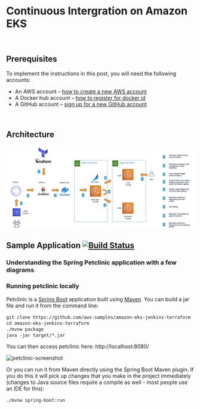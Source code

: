 # Continuous Intergration on Amazon EKS
<br />

## Prerequisites
To implement the instructions in this post, you will need the following accounts:

* An AWS account – [how to create a new AWS account](https://aws.amazon.com/premiumsupport/knowledge-center/create-and-activate-aws-account/)
* A Docker hub account – [how to register for docker id](https://success.docker.com/article/how-do-you-register-for-a-docker-id)
* A GitHub account – [sign up for a new GitHub account](https://help.github.com/en/github/getting-started-with-github/signing-up-for-a-new-github-account)

<br />

## Architecture

<img width="1042" alt="architecture-screenshot" src="images/Architecture.png">

<br />


## Sample Application [![Build Status](https://travis-ci.org/spring-projects/spring-petclinic.png?branch=master)](https://travis-ci.org/spring-projects/spring-petclinic/)

### Understanding the Spring Petclinic application with a few diagrams


### Running petclinic locally
Petclinic is a [Spring Boot](https://spring.io/guides/gs/spring-boot) application built using [Maven](https://spring.io/guides/gs/maven/). You can build a jar file and run it from the command line:


```
git clone https://github.com/aws-samples/amazon-eks-jenkins-terraform
cd amazon-eks-jenkins-terraform
./mvnw package
java -jar target/*.jar
```

You can then access petclinic here: http://localhost:8080/

<img width="1042" alt="petclinic-screenshot" src="https://cloud.githubusercontent.com/assets/838318/19727082/2aee6d6c-9b8e-11e6-81fe-e889a5ddfded.png">

Or you can run it from Maven directly using the Spring Boot Maven plugin. If you do this it will pick up changes that you make in the project immediately (changes to Java source files require a compile as well - most people use an IDE for this):

```
./mvnw spring-boot:run
```

